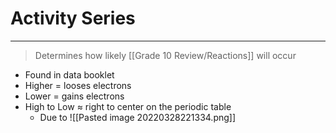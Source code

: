 # Activity Series
---
> Determines how likely [[Grade 10 Review/Reactions]] will occur
- Found in data booklet
- Higher = looses electrons
- Lower = gains electrons
- High to Low $\approx$ right to center on the periodic table
	- Due to 
![[Pasted image 20220328221334.png]]